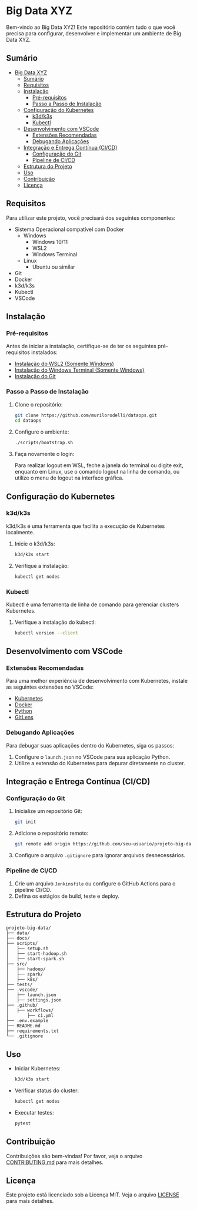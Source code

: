 # Big Data XYZ

Bem-vindo ao Big Data XYZ! Este repositório contém tudo o que você precisa para configurar, desenvolver e implementar um ambiente de Big Data XYZ.

## Sumário

- [Big Data XYZ](#big-data-xyz)
  - [Sumário](#sumário)
  - [Requisitos](#requisitos)
  - [Instalação](#instalação)
    - [Pré-requisitos](#pré-requisitos)
    - [Passo a Passo de Instalação](#passo-a-passo-de-instalação)
  - [Configuração do Kubernetes](#configuração-do-kubernetes)
    - [k3d/k3s](#k3d/k3s)
    - [Kubectl](#kubectl)
  - [Desenvolvimento com VSCode](#desenvolvimento-com-vscode)
    - [Extensões Recomendadas](#extensões-recomendadas)
    - [Debugando Aplicações](#debugando-aplicações)
  - [Integração e Entrega Contínua (CI/CD)](#integração-e-entrega-contínua-cicd)
    - [Configuração do Git](#configuração-do-git)
    - [Pipeline de CI/CD](#pipeline-de-cicd)
  - [Estrutura do Projeto](#estrutura-do-projeto)
  - [Uso](#uso)
  - [Contribuição](#contribuição)
  - [Licença](#licença)

## Requisitos

Para utilizar este projeto, você precisará dos seguintes componentes:

- Sistema Operacional compatível com Docker
  - Windows
    - Windows 10/11
    - WSL2
    - Windows Terminal
  - Linux
    - Ubuntu ou similar
- Git
- Docker
- k3d/k3s
- Kubectl
- VSCode

## Instalação

### Pré-requisitos

Antes de iniciar a instalação, certifique-se de ter os seguintes pré-requisitos instalados:

- [Instalação do WSL2 (Somente Windows)](docs/install/wsl.md)
- [Instalação do Windows Terminal (Somente Windows)](docs/install/winterm.md)
- [Instalação do Git](docs/install/git.md)

### Passo a Passo de Instalação

1. Clone o repositório:

   ```bash
   git clone https://github.com/murilorodelli/dataops.git
   cd dataops
   ```

2. Configure o ambiente:

   ```bash
   ./scripts/bootstrap.sh
   ```

3. Faça novamente o login:

   Para realizar logout em WSL, feche a janela do terminal ou digite exit, enquanto em Linux, use o comando logout na linha de comando, ou utilize o menu de logout na interface gráfica.

## Configuração do Kubernetes

### k3d/k3s

k3d/k3s é uma ferramenta que facilita a execução de Kubernetes localmente.

1. Inicie o k3d/k3s:

   ```bash
   k3d/k3s start
   ```

2. Verifique a instalação:

   ```bash
   kubectl get nodes
   ```

### Kubectl

Kubectl é uma ferramenta de linha de comando para gerenciar clusters Kubernetes.

1. Verifique a instalação do kubectl:

   ```bash
   kubectl version --client
   ```

## Desenvolvimento com VSCode

### Extensões Recomendadas

Para uma melhor experiência de desenvolvimento com Kubernetes, instale as seguintes extensões no VSCode:

- [Kubernetes](https://marketplace.visualstudio.com/items?itemName=ms-kubernetes-tools.vscode-kubernetes-tools)
- [Docker](https://marketplace.visualstudio.com/items?itemName=ms-azuretools.vscode-docker)
- [Python](https://marketplace.visualstudio.com/items?itemName=ms-python.python)
- [GitLens](https://marketplace.visualstudio.com/items?itemName=eamodio.gitlens)

### Debugando Aplicações

Para debugar suas aplicações dentro do Kubernetes, siga os passos:

1. Configure o `launch.json` no VSCode para sua aplicação Python.
2. Utilize a extensão do Kubernetes para depurar diretamente no cluster.

## Integração e Entrega Contínua (CI/CD)

### Configuração do Git

1. Inicialize um repositório Git:

   ```bash
   git init
   ```

2. Adicione o repositório remoto:

   ```bash
   git remote add origin https://github.com/seu-usuario/projeto-big-data.git
   ```

3. Configure o arquivo `.gitignore` para ignorar arquivos desnecessários.

### Pipeline de CI/CD

1. Crie um arquivo `Jenkinsfile` ou configure o GitHub Actions para o pipeline CI/CD.
2. Defina os estágios de build, teste e deploy.

## Estrutura do Projeto

```plaintext
projeto-big-data/
├── data/
├── docs/
├── scripts/
│   ├── setup.sh
│   ├── start-hadoop.sh
│   ├── start-spark.sh
├── src/
│   ├── hadoop/
│   ├── spark/
│   ├── k8s/
├── tests/
├── .vscode/
│   ├── launch.json
│   ├── settings.json
├── .github/
│   ├── workflows/
│       ├── ci.yml
├── .env.example
├── README.md
├── requirements.txt
└── .gitignore
```

## Uso

- Iniciar Kubernetes:

  ```bash
  k3d/k3s start
  ```

- Verificar status do cluster:

  ```bash
  kubectl get nodes
  ```

- Executar testes:

  ```bash
  pytest
  ```

## Contribuição

Contribuições são bem-vindas! Por favor, veja o arquivo [CONTRIBUTING.md](CONTRIBUTING.md) para mais detalhes.

## Licença

Este projeto está licenciado sob a Licença MIT. Veja o arquivo [LICENSE](LICENSE) para mais detalhes.
